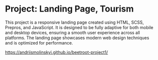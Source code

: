 # Project: Landing Page, Tourism
This project is a responsive landing page created using HTML, SCSS, Prepros, and JavaScript. It is designed to be fully adaptive for both mobile and desktop devices, ensuring a smooth user experience across all platforms. The landing page showcases modern web design techniques and is optimized for performance.

https://andriismolinskyi.github.io/beetroot-project1/
